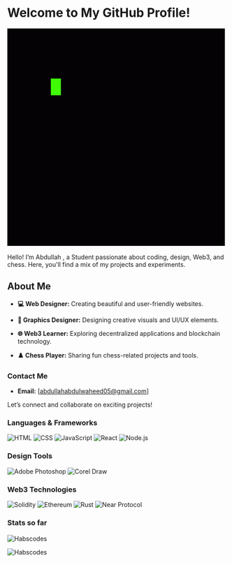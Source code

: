 # Welcome to My GitHub Profile!
![Code Coding GIF](https://github.com/Habfrejo/Habfrejo/blob/main/code-coding.gif)


Hello! I’m Abdullah , a Student passionate about coding, design, Web3, and chess. Here, you'll find a mix of my projects and experiments.

## About Me
- **💻 Web Designer:** Creating beautiful and user-friendly websites.
- **🎨 Graphics Designer:** Designing creative visuals and UI/UX elements.


- **🌐 Web3 Learner:** Exploring decentralized applications and blockchain technology.
- **♟️ Chess Player:** Sharing fun chess-related projects and tools.

### Contact Me
- **Email:** [abdullahabdulwaheed05@gmail.com]

Let’s connect and collaborate on exciting projects!

<!-- ## Skills
- **Languages & Frameworks:** HTML, CSS, JavaScript, React, Node.js
- **Design Tools:** Adobe Photoshop, Corel Draw
- **Web3 Technologies:** Solidity, Ethereum, Rust , Near Protocol -->
### Languages & Frameworks
![HTML](https://img.shields.io/badge/HTML-239120?style=for-the-badge&logo=html5&logoColor=white)
![CSS](https://img.shields.io/badge/CSS-239120?style=for-the-badge&logo=css3&logoColor=white)
![JavaScript](https://img.shields.io/badge/JavaScript-323330?style=for-the-badge&logo=javascript&logoColor=F7DF1E)
![React](https://img.shields.io/badge/React-20232A?style=for-the-badge&logo=react&logoColor=61DAFB)
![Node.js](https://img.shields.io/badge/Node.js-339933?style=for-the-badge&logo=nodedotjs&logoColor=white)

### Design Tools
![Adobe Photoshop](https://img.shields.io/badge/Adobe%20Photoshop-31A8FF?style=for-the-badge&logo=adobe%20photoshop&logoColor=white)
![Corel Draw](https://img.shields.io/badge/Corel%20Draw-32A852?style=for-the-badge&logo=corel%20draw&logoColor=white)

### Web3 Technologies
![Solidity](https://img.shields.io/badge/Solidity-363636?style=for-the-badge&logo=solidity&logoColor=white)
![Ethereum](https://img.shields.io/badge/Ethereum-3C3C3D?style=for-the-badge&logo=ethereum&logoColor=white)
![Rust](https://img.shields.io/badge/Rust-000000?style=for-the-badge&logo=rust&logoColor=white)
![Near Protocol](https://img.shields.io/badge/Near%20Protocol-000000?style=for-the-badge&logo=near%20protocol&logoColor=white)

### Stats so far
<!-- [![Sarthak's GitHub activity graph](https://activity-graph.herokuapp.com/graph?username=santiagobedoa&&theme=xcode)](https://github.com/santiagobedoa) -->

<p><img align="center" src="https://github-readme-streak-stats.herokuapp.com/?user=Habscodes&theme=tokyonight" alt="Habscodes" /></p>

<p><img align="left" src="https://github-readme-stats.vercel.app/api/top-langs?username=Habscodes&show_icons=true&locale=en&layout=compact&theme=tokyonight" alt="Habscodes" /></p>

<!--## Current Projects
- **[Hablo-Garden]:** [At Hablo Garden, we bring nature's beauty to your doorstep.](https://github.com/Habfrejo/Hablo-Garden)
- **[Hablospace-Movies]:** [Explore an extensive collection of movies](https://github.com/Habfrejo/Hablospace-Movies)-->


